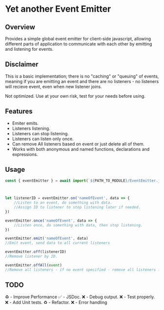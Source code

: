 # Yet another Event Emitter

## Overview

Provides a simple global event emitter for client-side javascript, allowing different parts of application to communicate with each other by emitting and listening for events.

## Disclaimer

This is a basic implementation; there is no "caching" or "queuing" of events, meaning if you are emitting an event and there are no listeners - no listeners will recieve event, even when new listener joins.

Not optimized.
Use at your own risk, test for your needs before using.

## Features

- Emiter emits.
- Listeners listening.
- Listeners can stop listening.
- Listeners can listen only once.
- Can remove All listeners based on event or just delete all of them.
- Works with both anonymous and named functions, declarations and expressions.

## Usage

```js
const { eventEmitter } = await import(`${PATH_TO_MODULE}/EventEmitter.js`)



let listenerID = eventEmitter.on('nameOfEvent', data => {
	//Listen to an event, do something with data.
	//Assign ID to listener to stop listening later if needed.
})

eventEmitter.once('nameOfEvent', data => {
	//Listen once, do something with data, then stop listening.
})

eventEmitter.emit('nameOfEvent', data)
//Emit event, send data to all current listeners

eventEmitter.off(listenerID)
//Remove listener by ID.

eventEmitter.offAll(event)
//Remove all listeners - if no event specified - remove all listeners for all events.
```



## TODO
:recycle: - Improve Performance
:white_check_mark: - JSDoc.
:x: - Debug output.
:x: - Test properly.
:x: - Add Unit tests.
:recycle: - Refactor.
:x: - Error handling